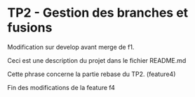 # TP2 - Gestion des branches et fusions

Modification sur develop avant merge de f1.

Ceci est une description du projet dans le fichier README.md

Cette phrase concerne la partie rebase du TP2. (feature4)

Fin des modifications de la feature f4

